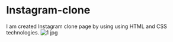 # Instagram-clone
I am created Instagram clone page by using using HTML and CSS technologies.
![1 jpg](https://user-images.githubusercontent.com/79346701/192041572-c198e323-b9c6-4971-b3a6-ec589b9f01b7.png)
